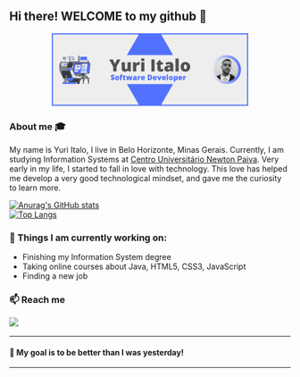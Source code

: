 <h2>Hi there! WELCOME to my github 👋</h2>

<p align="center">
  <img src="https://github.com/yuri-italo/yuri-italo/blob/bf441bd850326bc21e0f15c6ee5c2e604c2f0c96/intro-card.png" width="70%">
</p>

### About me :mortar_board:
My name is Yuri Italo, I live in Belo Horizonte, Minas Gerais. Currently, I am studying Information Systems at <a href="https://newtonpaiva.br">Centro Universitário Newton Paiva</a>. Very early in my life, I started to fall in love with technology. This love has helped me develop a very good technological mindset, and gave me the curiosity to learn more.<br> 

[![Anurag's GitHub stats](https://github-readme-stats.vercel.app/api?username=yuri-italo)](https://github.com/yuri-italo/github-readme-stats)</br>
[![Top Langs](https://github-readme-stats.vercel.app/api/top-langs/?username=yuri-italo)](https://github.com/yuri-italo/github-readme-stats)
### 🌱 Things I am currently working on: 
- Finishing my Information System degree 
- Taking online courses about Java, HTML5, CSS3, JavaScript  
- Finding a new job

### 📫 Reach me 
[<img src="https://img.shields.io/badge/linkedin-%230077B5.svg?&style=for-the-badge&logo=linkedin&logoColor=white" />](https://www.linkedin.com/in/yuri-italo/)
<hr>

#### :muscle: My goal is to be better than I was yesterday!
<hr>
